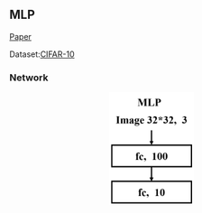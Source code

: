 ## MLP

[Paper](http://www.cs.toronto.edu/~bonner/courses/2016s/csc321/readings/Learning%20representations%20by%20back-propagating%20errors.pdf)

Dataset:[CIFAR-10](http://www.cs.toronto.edu/~kriz/cifar.html) 

### Network
<div align='center'>
  <img src='https://github.com/Luxlios/Figure/blob/main/CNN/MLP.png'height='200'>
</div>
